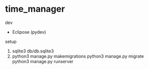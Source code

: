 # time_manager

dev
 * Eclipose (pydev)

setup
 1. sqlite3 db/db.sqlite3
 1. python3 manage.py makemigrations
python3 manage.py migrate
python3 manage.py runserver
